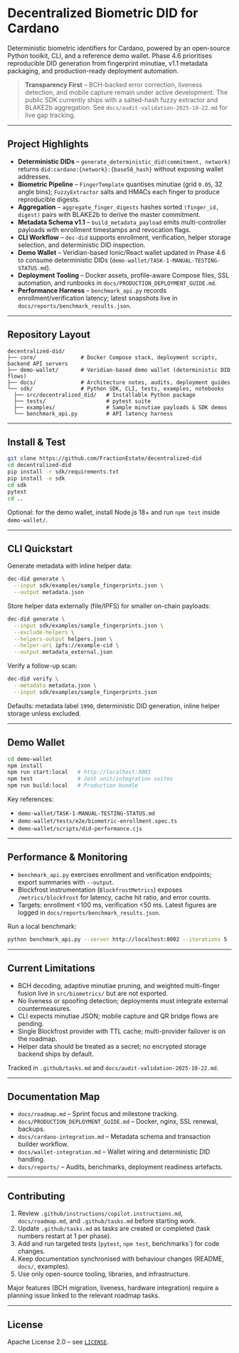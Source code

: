 # Decentralized Biometric DID for Cardano

Deterministic biometric identifiers for Cardano, powered by an open-source Python toolkit, CLI, and a reference demo wallet. Phase 4.6 prioritises reproducible DID generation from fingerprint minutiae, v1.1 metadata packaging, and production-ready deployment automation.

> **Transparency First** – BCH-backed error correction, liveness detection, and mobile capture remain under active development. The public SDK currently ships with a salted-hash fuzzy extractor and BLAKE2b aggregation. See `docs/audit-validation-2025-10-22.md` for live gap tracking.

---

## Project Highlights
- **Deterministic DIDs** – `generate_deterministic_did(commitment, network)` returns `did:cardano:{network}:{base58_hash}` without exposing wallet addresses.
- **Biometric Pipeline** – `FingerTemplate` quantises minutiae (grid `0.05`, 32 angle bins); `FuzzyExtractor` salts and HMACs each finger to produce reproducible digests.
- **Aggregation** – `aggregate_finger_digests` hashes sorted `(finger_id, digest)` pairs with BLAKE2b to derive the master commitment.
- **Metadata Schema v1.1** – `build_metadata_payload` emits multi-controller payloads with enrollment timestamps and revocation flags.
- **CLI Workflow** – `dec-did` supports enrollment, verification, helper storage selection, and deterministic DID inspection.
- **Demo Wallet** – Veridian-based Ionic/React wallet updated in Phase 4.6 to consume deterministic DIDs (`demo-wallet/TASK-1-MANUAL-TESTING-STATUS.md`).
- **Deployment Tooling** – Docker assets, profile-aware Compose files, SSL automation, and runbooks in `docs/PRODUCTION_DEPLOYMENT_GUIDE.md`.
- **Performance Harness** – `benchmark_api.py` records enrollment/verification latency; latest snapshots live in `docs/reports/benchmark_results.json`.

---

## Repository Layout
```
decentralized-did/
├── core/              # Docker Compose stack, deployment scripts, backend API servers
├── demo-wallet/       # Veridian-based demo wallet (deterministic DID flows)
├── docs/              # Architecture notes, audits, deployment guides
└── sdk/               # Python SDK, CLI, tests, examples, notebooks
  ├── src/decentralized_did/   # Installable Python package
  ├── tests/                   # pytest suite
  ├── examples/                # Sample minutiae payloads & SDK demos
  └── benchmark_api.py         # API latency harness
```

---

## Install & Test
```bash
git clone https://github.com/FractionEstate/decentralized-did
cd decentralized-did
pip install -r sdk/requirements.txt
pip install -e sdk
cd sdk
pytest
cd ..
```

Optional: for the demo wallet, install Node.js 18+ and run `npm test` inside `demo-wallet/`.

---

## CLI Quickstart
Generate metadata with inline helper data:
```bash
dec-did generate \
  --input sdk/examples/sample_fingerprints.json \
  --output metadata.json
```

Store helper data externally (file/IPFS) for smaller on-chain payloads:
```bash
dec-did generate \
  --input sdk/examples/sample_fingerprints.json \
  --exclude-helpers \
  --helpers-output helpers.json \
  --helper-uri ipfs://example-cid \
  --output metadata_external.json
```

Verify a follow-up scan:
```bash
dec-did verify \
  --metadata metadata.json \
  --input sdk/examples/sample_fingerprints.json
```

Defaults: metadata label `1990`, deterministic DID generation, inline helper storage unless excluded.

---

## Demo Wallet
```bash
cd demo-wallet
npm install
npm run start:local   # http://localhost:3003
npm test              # Jest unit/integration suites
npm run build:local   # Production bundle
```
Key references:
- `demo-wallet/TASK-1-MANUAL-TESTING-STATUS.md`
- `demo-wallet/tests/e2e/biometric-enrollment.spec.ts`
- `demo-wallet/scripts/did-performance.cjs`

---

## Performance & Monitoring
- `benchmark_api.py` exercises enrollment and verification endpoints; export summaries with `--output`.
- Blockfrost instrumentation (`BlockfrostMetrics`) exposes `/metrics/blockfrost` for latency, cache hit ratio, and error counts.
- Targets: enrollment <100 ms, verification <50 ms. Latest figures are logged in `docs/reports/benchmark_results.json`.

Run a local benchmark:
```bash
python benchmark_api.py --server http://localhost:8002 --iterations 5 --output docs/reports/benchmark_results.json
```

---

## Current Limitations
- BCH decoding, adaptive minutiae pruning, and weighted multi-finger fusion live in `src/biometrics/` but are not exported.
- No liveness or spoofing detection; deployments must integrate external countermeasures.
- CLI expects minutiae JSON; mobile capture and QR bridge flows are pending.
- Single Blockfrost provider with TTL cache; multi-provider failover is on the roadmap.
- Helper data should be treated as a secret; no encrypted storage backend ships by default.

Tracked in `.github/tasks.md` and `docs/audit-validation-2025-10-22.md`.

---

## Documentation Map
- `docs/roadmap.md` – Sprint focus and milestone tracking.
- `docs/PRODUCTION_DEPLOYMENT_GUIDE.md` – Docker, nginx, SSL renewal, backups.
- `docs/cardano-integration.md` – Metadata schema and transaction builder workflow.
- `docs/wallet-integration.md` – Wallet wiring and deterministic DID handling.
- `docs/reports/` – Audits, benchmarks, deployment readiness artefacts.

---

## Contributing
1. Review `.github/instructions/copilot.instructions.md`, `docs/roadmap.md`, and `.github/tasks.md` before starting work.
2. Update `.github/tasks.md` as tasks are created or completed (task numbers restart at 1 per phase).
3. Add and run targeted tests (`pytest`, `npm test`, benchmarks`) for code changes.
4. Keep documentation synchronised with behaviour changes (README, `docs/`, examples).
5. Use only open-source tooling, libraries, and infrastructure.

Major features (BCH migration, liveness, hardware integration) require a planning issue linked to the relevant roadmap tasks.

---

## License
Apache License 2.0 – see [`LICENSE`](LICENSE).
